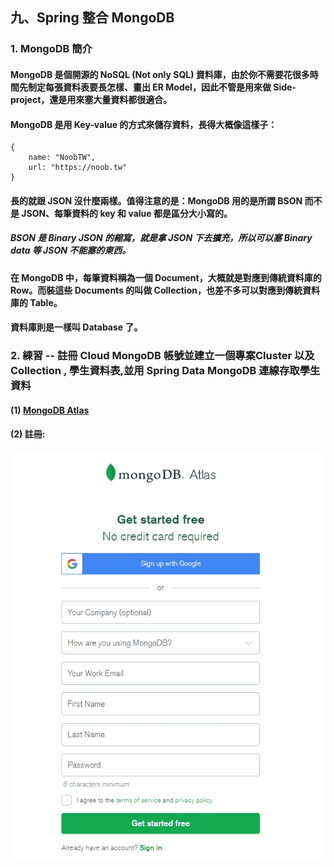 ## 九、Spring 整合 MongoDB

### 1. MongoDB 簡介
#### MongoDB 是個開源的 NoSQL (Not only SQL) 資料庫，由於你不需要花很多時間先制定每張資料表要長怎樣、畫出 ER Model，因此不管是用來做 Side-project，還是用來塞大量資料都很適合。
#### MongoDB 是用 Key-value 的方式來儲存資料，長得大概像這樣子：
	{
		name: "NoobTW",
		url: "https://noob.tw"
	}
#### 長的就跟 JSON 沒什麼兩樣。值得注意的是：MongoDB 用的是所謂 BSON 而不是 JSON、每筆資料的 key 和 value 都是區分大小寫的。
##### BSON 是 Binary JSON 的縮寫，就是拿 JSON 下去擴充，所以可以塞 Binary data 等 JSON 不能塞的東西。
#### 在 MongoDB 中，每筆資料稱為一個 Document，大概就是對應到傳統資料庫的 Row。而裝這些 Documents 的叫做 Collection，也差不多可以對應到傳統資料庫的 Table。
#### 資料庫則是一樣叫 Database 了。

### 2. 練習 -- 註冊 Cloud MongoDB 帳號並建立一個專案Cluster 以及 Collection , 學生資料表,並用 Spring Data MongoDB 連線存取學生資料 
#### (1) [MongoDB Atlas](https://www.mongodb.com/cloud/atlas/ "MongoDB Atlas")
#### (2) 註冊:
##### <img src="../images/mongo-register.jpg">
